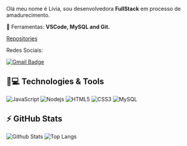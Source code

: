 <p align="left"> 
  Olá meu nome é Lívia, sou desenvolvedora <strong>FullStack</strong> em processo de amadurecimento.
</p>

<p align="left">
  💼 Ferramentas: <strong>VSCode, MySQL and Git.</strong>
</p>


<p align="left">

 [Repositories](https://github.com/lealivia?tab=repositories)
  
Redes Sociais:

[![Gmail Badge](https://img.shields.io/badge/-livia.lealxx@gmail.com-800000?style=flat-square&logo=Gmail&logoColor=white&link=mailto:livia.lealxx@gmail.com)](mailto:livia.lealxx@gmail.com)
</p>  



## 🚀💻 Technologies & Tools

![JavaScript](https://img.shields.io/badge/-JavaScript-black?style=flat-square&logo=javascript)
![Nodejs](https://img.shields.io/badge/-Nodejs-black?style=flat-square&logo=Node.js)
![HTML5](https://img.shields.io/badge/-HTML5-E34F26?style=flat-square&logo=html5&logoColor=white)
![CSS3](https://img.shields.io/badge/-CSS3-1572B6?style=flat-square&logo=css3)
![MySQL](https://img.shields.io/badge/-MySQL-black?style=flat-square&logo=mysql)

## ⚡ GitHub Stats

![Github Stats](https://github-readme-stats.vercel.app/api?username=lealivia&show_icons=true&count_private=true&show_icons=true&include_all_commits=true&theme=dark)
![Top Langs](https://github-readme-stats.vercel.app/api/top-langs/?username=lealivia&hide=TeX&layout=compact&theme=dark)